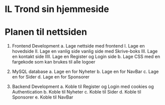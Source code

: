 # IL Trond sin hjemmeside

# Planen til nettsiden 
1. Frontend Development
    a. Lage nettside med frontend
        I. Lage en hovedside
        II. Lage en vanlig side vanlig side med Skrive-boks
        III. Lage en kontakt side
        IIII. Lage en Register og Login side
    b. Lage CSS med en fargekode som kan brukes til alle logoer

2. MySQL database
    a. Lage en for Nyheter
    b. Lage en for NavBar
    c. Lage en for Sider
    d. Lage en for Sponsorer

3. Backend Development
    a. Koble til Register og Login med cookies og Authentication
    b. Koble til Nyheter
    c. Koble til Sider
    d. Koble til Sponsorer
    e. Koble til NavBar